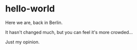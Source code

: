 # hello-world

Here we are, back in Berlin.

It hasn't changed much, but you can feel it's more crowded...

Just my opinion.


